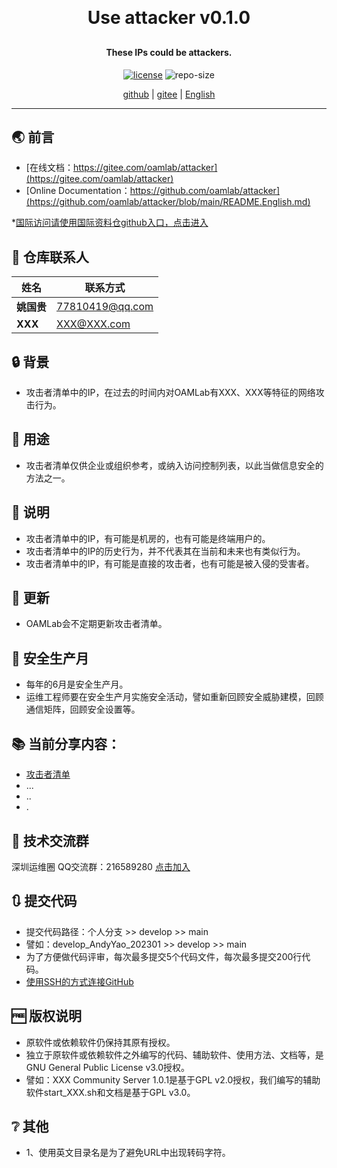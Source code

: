 
<h1 align="center" style="margin: 30px 0 30px; font-weight: bold;">Use attacker v0.1.0</h1>
<h4 align="center">These IPs could be attackers.</h4>
<p align="center">
  <a href="./LICENSE"><img alt="license" src="https://img.shields.io/github/license/oamlab/attacker" /></a>
  <img alt="repo-size" src="https://img.shields.io/github/repo-size/oamlab/attacker" />
</p>

<p align="center">
   <a href="https://github.com/oamlab/attacker">github</a> | 
   <a href="https://gitee.com/oamlab/attacker">gitee</a> | 
   <a href="./README.English.md">English</a>
</p>

<p align="center"></p>

---

## 🌏 前言
- [在线文档：https://gitee.com/oamlab/attacker](https://gitee.com/oamlab/attacker)
- [Online Documentation：https://github.com/oamlab/attacker](https://github.com/oamlab/attacker/blob/main/README.English.md)

*[国际访问请使用国际资料仓github入口，点击进入](https://github.com/oamlab/attacker)

## 🔋 仓库联系人
| 姓名						 | 联系方式             |
|----------|------------------|
| **姚国贵**  | 77810419@qq.com |
| **XXX**  | XXX@XXX.com |

## 🔒 背景
- 攻击者清单中的IP，在过去的时间内对OAMLab有XXX、XXX等特征的网络攻击行为。

## 🔑 用途
- 攻击者清单仅供企业或组织参考，或纳入访问控制列表，以此当做信息安全的方法之一。

## 📃 说明
- 攻击者清单中的IP，有可能是机房的，也有可能是终端用户的。
- 攻击者清单中的IP的历史行为，并不代表其在当前和未来也有类似行为。
- 攻击者清单中的IP，有可能是直接的攻击者，也有可能是被入侵的受害者。

## 🔄 更新
- OAMLab会不定期更新攻击者清单。

## 📣 安全生产月
- 每年的6月是安全生产月。
- 运维工程师要在安全生产月实施安全活动，譬如重新回顾安全威胁建模，回顾通信矩阵，回顾安全设置等。

## 📚 当前分享内容：

- [攻击者清单](./attacker.txt)
- ...
- ..
- .

## 📶 技术交流群
深圳运维圈 QQ交流群：216589280 [点击加入](https://jq.qq.com/?_wv=1027&k=tdDtDoUp)

## 🔃 提交代码
- 提交代码路径：个人分支 >> develop >> main
- 譬如：develop_AndyYao_202301 >> develop >> main
- 为了方便做代码评审，每次最多提交5个代码文件，每次最多提交200行代码。
- [使用SSH的方式连接GitHub](https://github.com/oamlab/oamlab/blob/main/OAMLab/171_%E8%BF%90%E7%BB%B4%E5%B7%A5%E5%85%B7/301_%E5%BC%80%E5%8F%91%E5%B7%A5%E5%85%B7/211_GitHub_SSH_Key.md)

## 🆓 版权说明
- 原软件或依赖软件仍保持其原有授权。
- 独立于原软件或依赖软件之外编写的代码、辅助软件、使用方法、文档等，是GNU General Public License v3.0授权。
- 譬如：XXX Community Server 1.0.1是基于GPL v2.0授权，我们编写的辅助软件start_XXX.sh和文档是基于GPL v3.0。

## ❔ 其他
- 1、使用英文目录名是为了避免URL中出现转码字符。